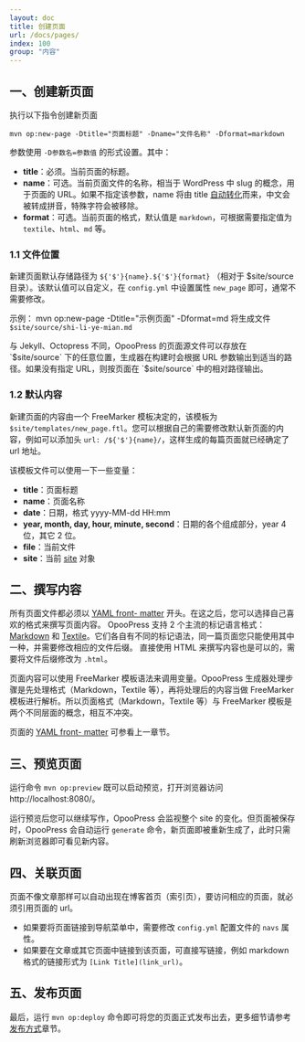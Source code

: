 ```yaml
---
layout: doc
title: 创建页面
url: /docs/pages/
index: 100
group: "内容"
---
```

## 一、创建新页面

执行以下指令创建新页面
```
mvn op:new-page -Dtitle="页面标题" -Dname="文件名称" -Dformat=markdown
```

参数使用 `-D参数名=参数值` 的形式设置。其中：
- **title**：必须。当前页面的标题。
- **name**：可选。当前页面文件的名称，相当于 WordPress 中 slug 的概念，用于页面的 URL。如果不指定该参数，name 将由 title [自动转化](https://github.com/opoo/opoopress/blob/master/core/src/main/java/org/opoo/press/SlugHelper.java)而来，中文会被转成拼音，特殊字符会被移除。
- **format**：可选。当前页面的格式，默认值是 `markdown`，可根据需要指定值为 `textile`、`html`、`md` 等。

### 1.1 文件位置
新建页面默认存储路径为 `${'$'}{name}.${'$'}{format}` （相对于 $site/source 目录）。该默认值可以自定义，在 `config.yml` 中设置属性 `new_page` 即可，通常不需要修改。

示例：
	mvn op:new-page -Dtitle="示例页面" -Dformat=md
将生成文件 `$site/source/shi-li-ye-mian.md`

<div class='note'>
  <p>与 Jekyll、Octopress 不同，OpooPress 的页面源文件可以存放在 `$site/source` 下的任意位置，生成器在构建时会根据 URL 参数输出到适当的路径。如果没有指定 URL，则按页面在 `$site/source` 中的相对路径输出。</p>
</div>
 

### 1.2 默认内容
新建页面的内容由一个 FreeMarker 模板决定的，该模板为 `$site/templates/new_page.ftl`。您可以根据自己的需要修改默认新页面的内容，例如可以添加头 `url: /${'$'}{name}/`，这样生成的每篇页面就已经确定了 url 地址。

该模板文件可以使用一下一些变量：
* **title**：页面标题
* **name**：页面名称
* **date**：日期，格式 yyyy-MM-dd HH:mm
* **year, month, day, hour, minute, second**：日期的各个组成部分，year 4 位，其它 2 位。
* **file**：当前文件
* **site**：当前 [site](https://github.com/opoo/opoopress/blob/master/core/src/main/java/org/opoo/press/Site.java) 对象


## 二、撰写内容

所有页面文件都必须以 [YAML front- matter](../frontmatter) 开头。在这之后，您可以选择自己喜欢的格式来撰写页面内容。
OpooPress 支持 2 个主流的标记语言格式：[Markdown](http://daringfireball.net/projects/markdown/) 和
[Textile](http://textile.sitemonks.com/)。它们各自有不同的标记语法，同一篇页面您只能使用其中一种，并需要修改相应的文件后缀。
直接使用 HTML 来撰写内容也是可以的，需要将文件后缀修改为 `.html`。

页面内容可以使用 FreeMarker 模板语法来调用变量。OpooPress 生成器处理步骤是先处理格式（Markdown，Textile 等），再将处理后的内容当做 FreeMarker 模板进行解析。所以页面格式（Markdown，Textile 等）与 FreeMarker 模板是两个不同层面的概念，相互不冲突。


页面的 [YAML front- matter](../frontmatter) 可参看上一章节。


## 三、预览页面

运行命令 `mvn op:preview` 既可以启动预览，打开浏览器访问 http://localhost:8080/。

运行预览后您可以继续写作，OpooPress 会监视整个 site 的变化。但页面被保存时，OpooPress 会自动运行 `generate` 命令，新页面即被重新生成了，此时只需刷新浏览器即可看见新内容。

## 四、关联页面

页面不像文章那样可以自动出现在博客首页（索引页），要访问相应的页面，就必须引用页面的 url。
- 如果要将页面链接到导航菜单中，需要修改 `config.yml` 配置文件的 `navs` 属性。
- 如果要在文章或其它页面中链接到该页面，可直接写链接，例如 markdown 格式的链接形式为 `[Link Title](link_url)`。

## 五、发布页面

最后，运行 `mvn op:deploy` 命令即可将您的页面正式发布出去，更多细节请参考[发布方式](../deployment-methods/)章节。
